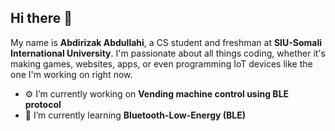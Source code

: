 ## Hi there 👋

My name is **Abdirizak Abdullahi**, a CS student and freshman at **SIU-Somali International University**. I'm passionate about all things coding, whether it's making games, websites, apps, or even programming IoT devices like the one I'm working on right now.

- ⚙️ I’m currently working on **Vending machine control using BLE protocol**
- 📘 I’m currently learning **Bluetooth-Low-Energy (BLE)**
